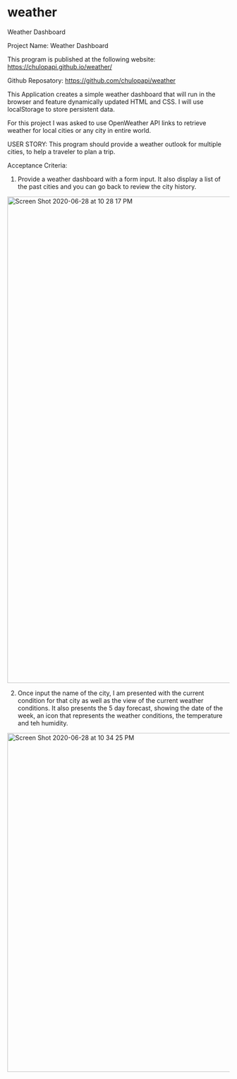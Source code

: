 # weather
Weather Dashboard

Project Name: Weather Dashboard

This program is published at the following website: https://chulopapi.github.io/weather/

Github Reposatory: https://github.com/chulopapi/weather


This Application creates a simple weather dashboard that will run in the browser and feature dynamically updated HTML and CSS.  I will use localStorage to store persistent data.

For this project I was asked to use OpenWeather API links to retrieve weather for local cities or any city in entire world.  

USER STORY: This program should provide a weather outlook for multiple cities, to help a traveler to plan a trip.

Acceptance Criteria:

1. Provide a weather dashboard with a form input.  It also display a list of the past cities and you can go back to review the city history.

<img width="1101" alt="Screen Shot 2020-06-28 at 10 28 17 PM" src="https://user-images.githubusercontent.com/14985358/85976247-f8453080-b98e-11ea-8ff8-357656d642b4.png">

2. Once input the name of the city, I am presented with the current condition for that city as well as the view of the current weather conditions.  It also presents the 5 day forecast, showing the date of the week, an icon that represents the weather conditions, the temperature and teh humidity.

<img width="767" alt="Screen Shot 2020-06-28 at 10 34 25 PM" src="https://user-images.githubusercontent.com/14985358/85976816-2e36e480-b990-11ea-99fc-aa04eaed92e3.png">

